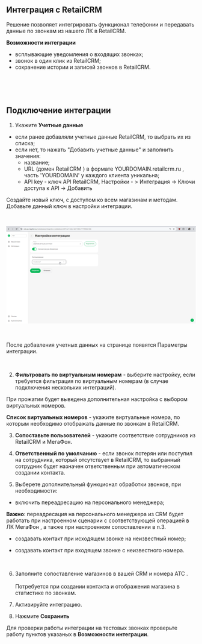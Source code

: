 ## Интеграция с  RetailCRM <br />

Решение позволяет интегрировать функционал телефонии и передавать данные по звонкам из нашего ЛК в RetailCRM.<br /> 

**Возможности интеграции**  <br />

- всплывающие уведомления о входящих звонках;
- звонок в один клик из RetailCRM;
- сохранение истории и записей звонков в RetailCRM.

<br />
<br />
<br />


## Подключение интеграции  <br />

1. Укажите **Учетные данные** <br />

- если ранее добавляли учетные данные RetailCRM, то выбрать их из списка;
- если нет, то нажать "Добавить учетные данные" и заполнить значения:
    - название;
    - URL (домен RetailCRM ) в формате YOURDOMAIN.retailcrm.ru , часть 'YOURDOMAIN' у каждого клиента уникальна;
    - API key - ключ API RetailCRM, Настройки - > Интеграция → Ключи доступа к API -> Добавить  <br />
    
Создайте новый ключ, с доступом ко всем магазинам и методам. Добавьте данный ключ в настройки интеграции. <br />

<br /> 

![image](retailCRM.gif)

<br />

После добавления учетных данных на странице появятся Параметры интеграции.

<br />

2. **Фильтровать по виртуальным номерам** - выберите настройку, если требуется фильтрация по виртуальным номерам (в случае подключения нескольких интеграций). <br /> 

При прожатии будет выведена дополнительная настройка с выбором виртуальных номеров. <br />

**Список виртуальных номеров** - укажите виртуальные номера, по которым необходимо отображать данные по звонкам в RetailCRM. <br /> 

3. **Сопоставьте пользователей** - укажите соответствие сотрудников из RetailCRM и МегаФон. <br /> 

4. **Ответственный по умолчанию** - если звонок потерян или поступил на сотрудника, который отсутствует в RetailCRM, то выбранный сотрудник будет назначен ответственным при автоматическом создании контакта.<br />


5. Выберете дополнительный функционал обработки звонков, при необходимости: <br /> 

- включить переадресацию на персонального менеджера; <br />

**Важно**: переадресация на персонального менеджера из CRM будет работать при настроенном сценарии с соответствующей операцией в ЛК МегаФон , а также при настроенном сопоставлении в п.3. <br /> 

 - создавать контакт при исходящем звонке на неизвестный номер; <br />

 - создавать контакт при входящем звонке с неизвестного номера.

<br /> 

6. Заполните сопоставление магазинов в вашей CRM и номера АТС . <br />  
Потребуется при создании контакта и отображения магазина в статистике по звонкам. <br />

7. Активируйте интеграцию. <br /> 

8. Нажмите **Сохранить**


Для проверки работы интеграции на тестовых звонках проверьте работу пунктов указаных в **Возможности интеграции**.
